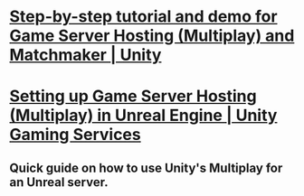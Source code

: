 # [Step-by-step tutorial and demo for Game Server Hosting (Multiplay) and Matchmaker | Unity](https://www.youtube.com/watch?v=nz_Cr8jEESM&list=LL6MKUgGZ9Q8c2Ff7GnoRoqA)

# [Setting up Game Server Hosting (Multiplay) in Unreal Engine | Unity Gaming Services](https://www.youtube.com/watch?v=IfOMlH8BzCs&list=LL6MKUgGZ9Q8c2Ff7GnoRoqA)
## Quick guide on how to use Unity's Multiplay for an Unreal server.

